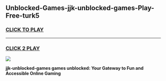 
## Unblocked-Games-jjk-unblocked-games-Play-Free-turk5
<h3>
<a href="https://premium76.site?title=jjk-unblocked-games&ref=22A">CLICK TO PLAY</a></h3>
<hr>

<h3>
<a href="https://premium76.site?title=jjk-unblocked-games&ref=22A">CLICK 2 PLAY</a>
  
</h3>

<a href="https://premium76.site?title=jjk-unblocked-games&ref=22A"><img src="https://clearcache.store/games.png"></a>


**jjk-unblocked-games games unblocked: Your Gateway to Fun and Accessible Online Gaming**

